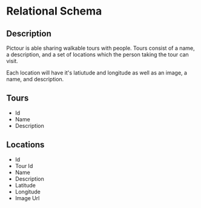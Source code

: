 # Relational Schema

## Description

Pictour is able sharing walkable tours with people. Tours consist of a name, a description, and a set of locations which the person taking the tour can visit.

Each location will have it's latiutude and longitude as well as an image, a name, and description.

## Tours

* Id
* Name
* Description

## Locations

* Id
* Tour Id
* Name
* Description
* Latitude
* Longitude
* Image Url
